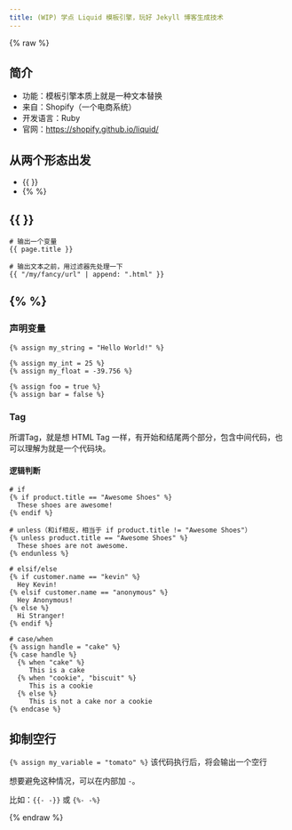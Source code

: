 ```yaml
---
title: (WIP) 学点 Liquid 模板引擎，玩好 Jekyll 博客生成技术
---
```


{% raw %}
## 简介
- 功能：模板引擎本质上就是一种文本替换
- 来自：Shopify（一个电商系统）
- 开发语言：Ruby
- 官网：https://shopify.github.io/liquid/

## 从两个形态出发
- {{ }}
- {% %}

## {{ }}
```
# 输出一个变量
{{ page.title }}

# 输出文本之前，用过滤器先处理一下
{{ "/my/fancy/url" | append: ".html" }}
```

## {% %}
### 声明变量
```
{% assign my_string = "Hello World!" %}

{% assign my_int = 25 %}
{% assign my_float = -39.756 %}

{% assign foo = true %}
{% assign bar = false %}
```
### Tag
所谓Tag，就是想 HTML Tag 一样，有开始和结尾两个部分，包含中间代码，也可以理解为就是一个代码块。

#### 逻辑判断
```liquid
# if
{% if product.title == "Awesome Shoes" %}
  These shoes are awesome!
{% endif %}

# unless（和if相反，相当于 if product.title != "Awesome Shoes"）
{% unless product.title == "Awesome Shoes" %}
  These shoes are not awesome.
{% endunless %}

# elsif/else
{% if customer.name == "kevin" %}
  Hey Kevin!
{% elsif customer.name == "anonymous" %}
  Hey Anonymous!
{% else %}
  Hi Stranger!
{% endif %}

# case/when
{% assign handle = "cake" %}
{% case handle %}
  {% when "cake" %}
     This is a cake
  {% when "cookie", "biscuit" %}
     This is a cookie
  {% else %}
     This is not a cake nor a cookie
{% endcase %}
```

## 抑制空行
`{% assign my_variable = "tomato" %}`
该代码执行后，将会输出一个空行

想要避免这种情况，可以在内部加 `-`。

比如：`{{- -}}` 或 `{%- -%}`

{% endraw %}